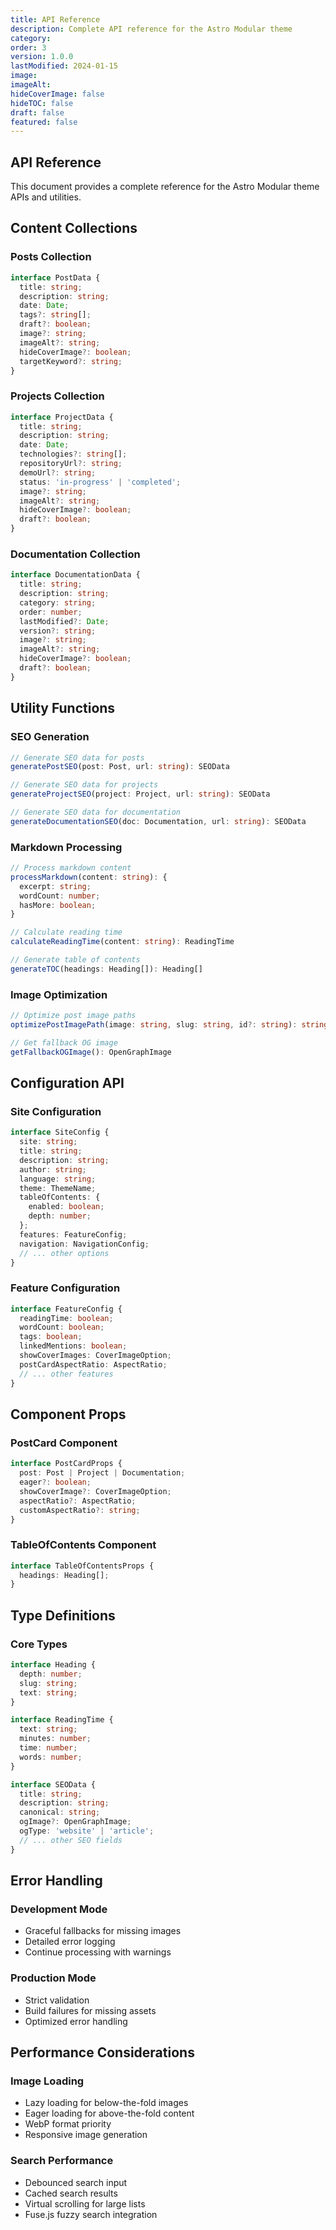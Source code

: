 ```yaml
---
title: API Reference
description: Complete API reference for the Astro Modular theme
category:
order: 3
version: 1.0.0
lastModified: 2024-01-15
image:
imageAlt:
hideCoverImage: false
hideTOC: false
draft: false
featured: false
---
```

## API Reference

This document provides a complete reference for the Astro Modular theme APIs and utilities.

## Content Collections

### Posts Collection
```typescript
interface PostData {
  title: string;
  description: string;
  date: Date;
  tags?: string[];
  draft?: boolean;
  image?: string;
  imageAlt?: string;
  hideCoverImage?: boolean;
  targetKeyword?: string;
}
```

### Projects Collection
```typescript
interface ProjectData {
  title: string;
  description: string;
  date: Date;
  technologies?: string[];
  repositoryUrl?: string;
  demoUrl?: string;
  status: 'in-progress' | 'completed';
  image?: string;
  imageAlt?: string;
  hideCoverImage?: boolean;
  draft?: boolean;
}
```

### Documentation Collection
```typescript
interface DocumentationData {
  title: string;
  description: string;
  category: string;
  order: number;
  lastModified?: Date;
  version?: string;
  image?: string;
  imageAlt?: string;
  hideCoverImage?: boolean;
  draft?: boolean;
}
```

## Utility Functions

### SEO Generation
```typescript
// Generate SEO data for posts
generatePostSEO(post: Post, url: string): SEOData

// Generate SEO data for projects
generateProjectSEO(project: Project, url: string): SEOData

// Generate SEO data for documentation
generateDocumentationSEO(doc: Documentation, url: string): SEOData
```

### Markdown Processing
```typescript
// Process markdown content
processMarkdown(content: string): {
  excerpt: string;
  wordCount: number;
  hasMore: boolean;
}

// Calculate reading time
calculateReadingTime(content: string): ReadingTime

// Generate table of contents
generateTOC(headings: Heading[]): Heading[]
```

### Image Optimization
```typescript
// Optimize post image paths
optimizePostImagePath(image: string, slug: string, id?: string): string

// Get fallback OG image
getFallbackOGImage(): OpenGraphImage
```

## Configuration API

### Site Configuration
```typescript
interface SiteConfig {
  site: string;
  title: string;
  description: string;
  author: string;
  language: string;
  theme: ThemeName;
  tableOfContents: {
    enabled: boolean;
    depth: number;
  };
  features: FeatureConfig;
  navigation: NavigationConfig;
  // ... other options
}
```

### Feature Configuration
```typescript
interface FeatureConfig {
  readingTime: boolean;
  wordCount: boolean;
  tags: boolean;
  linkedMentions: boolean;
  showCoverImages: CoverImageOption;
  postCardAspectRatio: AspectRatio;
  // ... other features
}
```

## Component Props

### PostCard Component
```typescript
interface PostCardProps {
  post: Post | Project | Documentation;
  eager?: boolean;
  showCoverImage?: CoverImageOption;
  aspectRatio?: AspectRatio;
  customAspectRatio?: string;
}
```

### TableOfContents Component
```typescript
interface TableOfContentsProps {
  headings: Heading[];
}
```

## Type Definitions

### Core Types
```typescript
interface Heading {
  depth: number;
  slug: string;
  text: string;
}

interface ReadingTime {
  text: string;
  minutes: number;
  time: number;
  words: number;
}

interface SEOData {
  title: string;
  description: string;
  canonical: string;
  ogImage?: OpenGraphImage;
  ogType: 'website' | 'article';
  // ... other SEO fields
}
```

## Error Handling

### Development Mode
- Graceful fallbacks for missing images
- Detailed error logging
- Continue processing with warnings

### Production Mode
- Strict validation
- Build failures for missing assets
- Optimized error handling

## Performance Considerations

### Image Loading
- Lazy loading for below-the-fold images
- Eager loading for above-the-fold content
- WebP format priority
- Responsive image generation

### Search Performance
- Debounced search input
- Cached search results
- Virtual scrolling for large lists
- Fuse.js fuzzy search integration
